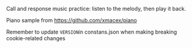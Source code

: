 Call and response music practice: listen to the melody, then play it back.

Piano sample from https://github.com/xmacex/piano

Remember to update `VERSION`in constans.json when making breaking cookie-related changes